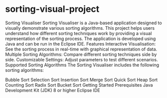 # sorting-visual-project
Sorting Visualiser Sorting Visualiser is a Java-based application designed to visually demonstrate various sorting algorithms. This project helps users understand how different sorting techniques work by providing a visual representation of the sorting process. The application is developed using Java and can be run in the Eclipse IDE.
Features
Interactive Visualisation: See the sorting process in real-time with graphical representation of data.
Multiple Sorting Algorithms: Compare different sorting techniques side by side.
Customizable Settings: Adjust parameters to test different scenarios.
Supported Sorting Algorithms
The Sorting Visualiser includes the following sorting algorithms:

Bubble Sort
Selection Sort
Insertion Sort
Merge Sort
Quick Sort
Heap Sort
Counting Sort
Radix Sort
Bucket Sort
Getting Started
Prerequisites
Java Development Kit (JDK) 8 or higher
Eclipse IDE

